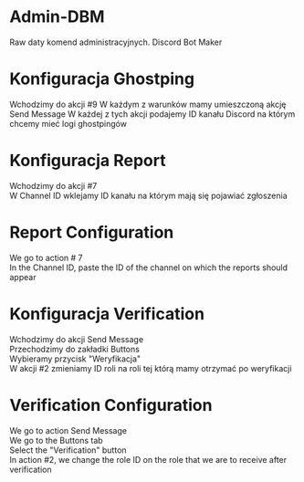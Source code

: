 # Admin-DBM
Raw daty komend administracyjnych. Discord Bot Maker


# Konfiguracja Ghostping

Wchodzimy do akcji #9
W każdym z warunków mamy umieszczoną akcję Send Message
W każdej z tych akcji podajemy ID kanału Discord na którym chcemy mieć logi ghostpingów

# Konfiguracja Report

Wchodzimy do akcji #7 <br>
W Channel ID wklejamy ID kanału na którym mają się pojawiać zgłoszenia <br>

# Report Configuration

We go to action # 7 <br>
In the Channel ID, paste the ID of the channel on which the reports should appear <br>

# Konfiguracja Verification

Wchodzimy do akcji Send Message <br>
Przechodzimy do zakładki Buttons <br>
Wybieramy przycisk "Weryfikacja" <br>
W akcji #2 zmieniamy ID roli na roli tej którą mamy otrzymać po weryfikacji <br>

# Verification Configuration

We go to action Send Message <br>
We go to the Buttons tab <br>
Select the "Verification" button <br>
In action #2, we change the role ID on the role that we are to receive after verification <br>
